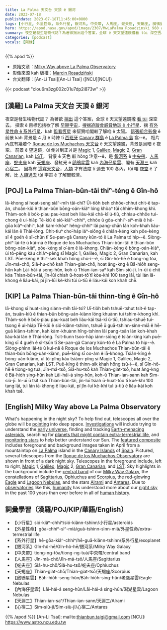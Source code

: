 ```yaml
---
title: La Palma 天文台 天頂 ê 銀河
date: 2023-07-18
publishdate: 2023-07-18T11:45:00+0800
tags: [小行星, 外星性命, 系外行星, 銀河系, 中央帶, 人馬座, 蛇夫座, 天蝎座, 鴟鴞星雲, 內海仔星雲, 天淵三, 心宿二]
hero: https://apod.nasa.gov/apod/image/2307/MwLaPalma_Rosadzinski_960_annotated.jpg
summary: 夜空是發生啥物代誌？為著欲揣出這个答案，全球 ê 天文望遠鏡攏看 tùi 深空去。
categories: [podcast]
vocals: [阿綠]
---
```


{{% apod %}}

- 原始文章：[Milky Way above La Palma Observatory](https://apod.nasa.gov/apod/ap230718.html)
- 影像來源 kah 版權：[Marcin Rosadziński](https://www.instagram.com/krakow_astrophotography/)
- 台文翻譯：[An-Li Tsai][An-Li Tsai] ([NCU][NCU])

{{< podcast "clou6m3zg002c01u7dp2i873w" >}}

## [漢羅] La Palma 天文台 天頂 ê 銀河
夜空是發生啥物代誌？
為著欲 [揣出][Investigations] 這个答案，全球 ê 天文望遠鏡攏 [看 tùi][pointing] 深空去。
探索 ê 目標包括欲了解 [早期宇宙][early universe]，[搜揣追蹤會威脅地球 ê 小行星][Earth-menacing asteroids]、揣 [有外星性命 ê 系外行星][planets that might contain extra-terrestrial life]、kah [監看恆星][monitoring stars] 來幫贊咱閣較了解咱 ê 太陽。
[這張組合影像][featured composite] ê 前景 kah 背景是 4 月 ê 時陣 tī [西班牙][Spain] [Canary 群島][Canary Islands] ê [La Palma 島][La Palma] 翕--ê。
相片內底有幾若个 [Roque de los Muchachos 天文台][Roque de los Muchachos Observatory] ê 天文望遠鏡，背景是烏暗 ê 夜空。 
前景 ê 望遠鏡，ùi 倒爿到正爿是 [Magic][Magic 1] 1, [Galileo][Galileo], [Magic][Magic 2] 2, [Gran Canarian][Gran Canarian], kah [LST][LST]。
背景 ê 天色 較 hŏng 注意--ê，是 [銀河系][Milky Way Galaxy] ê [中央帶][central band]、[人馬座][Sagittarius]、[蛇夫座][Ophiuchus] kah [天蝎座][Scorpius]、發紅光 ê [鴟鴞星雲][Eagle] kah [內海仔星雲][Lagoon Nebulas]、閣有 [天淵三][Alrami] kah [心宿二][Antares]。
因為有 [這寡天文台][observatories]，[人類][humanity] 才有法度 tī 過去 100 冬內，tùi 咱 [夜空][night sky] ê 了解，比 [人類過去][human history] tùi 宇宙 ê 了解閣較濟。

## [POJ] La Palma Thian-bûn-tâi thiⁿ-téng ê Gîn-hô
Iā-khong sī hoat-seng siáⁿ-mih tāi-chì?
Ūi-tio̍h beh chhōe-chhut chit-ê tap-àn, choân-kiû ê thian-bûn bōng-oán-kiàⁿ lóng khòaⁿ tùi chhim-khong khì.
Thàm-soh ê bo̍k-piau pau-koat beh liáu-kái chá-kî ú-tiū, chhiau-chhōe tui-chong ē ui-hia̍p Tē-kiû ê sió-kiâⁿ-chhiⁿ, chhōe ū gōa-chhiⁿ-sìⁿ-miā ê hē-gōa kiâⁿ-chhiⁿ, kah kàm-khòaⁿ hêng-chhiⁿ lâi pang-chān lán koh-khah liáu-kái lán ê Thài-iông.
Chit-tiuⁿ cho͘-ha̍p iáⁿ-siōng ê chiân-kéng kah pōe-kéng sī 4 goe̍h ê sî-chūn tī Se-pan-gâ Canary kûn-tó ê La Palma tó hip--ê.
Siòng-phìⁿ lāi-té ū kúi-nā ê Roque de los Muchachos Thian-bûn-tâi ê thian-bûn bōng-oán-kiàⁿ, pōe-kéng sī o͘-àm ê iā-khong.
Chiân-kéng ê bōng-oán-kiàⁿ, ùi tò-pêng kàu chiàⁿ-pêng sī Magic 1, Galileo, Magic 2, Gran Canarian, kah LST.
Pōe-kéng ê thiⁿ-sek khah hőng chù-ì--ê, sī Gîn-hô-hē ê tiong-ng tòa, Jîn-má-chō, Siâ-hu-chō kah Thian-giat-chō, hoat âng-kng ê Bā-hio̍h seng-hûn kah Lāi-hái-á seng-hûn, koh-ū Thian-ian-saⁿ kah Sim-siù-jī.
In-ūi ū chit kóa Thian-bûn-tâi, jîn-lūi chiah ū-hoat-tō͘ tī kòe-khì 100 tang lāi, tùi lán iā-khong ê liáu-kái, pí jîn-lūi kè-khì tùi ú-tiū ê liáu-kái koh khah chē.

## [KIP] La Palma Thian-bûn-tâi thinn-tíng ê Gîn-hô
Iā-khong sī huat-sing siánn-mih tāi-tsì?
Uī-tio̍h beh tshuē-tshut tsit-ê tap-àn, tsuân-kiû ê thian-bûn bōng-uán-kiànn lóng khuànn tuì tshim-khong khì.
Thàm-soh ê bo̍k-piau pau-kuat beh liáu-kái tsá-kî ú-tiū, tshiau-tshuē tui-tsong ē ui-hia̍p Tē-kiû ê sió-kiânn-tshinn, tshuē ū guā-tshinn-sìnn-miā ê hē-guā kiânn-tshinn, kah kàm-khuànn hîng-tshinn lâi pang-tsān lán koh-khah liáu-kái lán ê Thài-iông.
Tsit-tiunn tsoo-ha̍p iánn-siōng ê tsiân-kíng kah puē-kíng sī 4 gue̍h ê sî-tsūn tī Se-pan-gâ Canary kûn-tó ê La Palma tó hip--ê.
Siòng-phìnn lāi-té ū kuí-nā ê Roque de los Muchachos Thian-bûn-tâi ê thian-bûn bōng-uán-kiànn, puē-kíng sī oo-àm ê iā-khong.
Tsiân-kíng ê bōng-uán-kiànn, uì tò-pîng kàu tsiànn-pîng sī Magic 1, Galileo, Magic 2, Gran Canarian, kah LST.
Puē-kíng ê thinn-sik khah hőng tsù-ì--ê, sī Gîn-hô-hē ê tiong-ng tuà, Jîn-má-tsō, Siâ-hu-tsō kah Thian-giat-tsō, huat âng-kng ê Bā-hio̍h sing-hûn kah Lāi-hái-á sing-hûn, koh-ū Thian-ian-sann kah Sim-siù-jī.
In-uī ū tsit kuá Thian-bûn-tâi, jîn-luī tsiah ū-huat-tōo tī kuè-khì 100 tang lāi, tuì lán iā-khong ê liáu-kái, pí jîn-luī kè-khì tuì ú-tiū ê liáu-kái koh khah tsē.

## [English] Milky Way above La Palma Observatory
What's happening in the night sky?
To help find out, telescopes all over the globe will be [pointing][pointing] into deep space.
[Investigations][Investigations] will include trying to understand the [early universe][early universe], finding and tracking [Earth-menacing asteroids][Earth-menacing asteroids], searching for [planets that might contain extra-terrestrial life][planets that might contain extra-terrestrial life], and [monitoring stars][monitoring stars] to help better understand our Sun.
The [featured composite][featured composite] includes foreground and background images taken in April from a mountaintop on [La Palma][La Palma] island in the [Canary Islands][Canary Islands] of [Spain][Spain].
Pictured, several telescopes from the [Roque de los Muchachos Observatory][Roque de los Muchachos Observatory] are shown in front of a dark night sky.
Telescopes in the foreground include, left to right, [Magic][Magic 1] 1, [Galileo][Galileo], [Magic][Magic 2] 2, [Gran Canarian][Gran Canarian], and [LST][LST].
Sky highlights in the background include the [central band][central band] of our [Milky Way Galaxy][Milky Way Galaxy], the constellations of [Sagittarius][Sagittarius], [Ophiuchus][Ophiuchus] and [Scorpius][Scorpius], the red-glowing [Eagle][Eagle] and [Lagoon Nebulas][Lagoon Nebulas], and the stars [Alrami][Alrami] and [Antares][Antares].
Due to [observatories][observatories] like this, [humanity][humanity] has understood more about our [night sky][night sky] in the past 100 years than ever before in all of [human history][human history].

## 詞彙學習（漢羅/POJ/KIP/華語/English）
- 【小行星】sió-kiâⁿ-chhiⁿ/sió-kiânn-tshinn/小行星/asteroids
- 【外星性命】gōa-chhiⁿ-sìⁿ-miā/guā-tshinn-sìnn-miā/外星性命/extra-terrestrial life
- 【系外行星】hē-gōa-kiâⁿ-chhiⁿ/hē-guā-kiânn-tshinn/系外行星/exoplanet
- 【銀河系】Gîn-hô-hē/Gîn-hô-hē/銀河系/Milky Way Galaxy
- 【中央帶】tiong-ng-tòa/tiong-ng-tuà/中央帶/central band
- 【人馬座】Jîn-má-chō/Jîn-má-tsō/人馬座/Sagittarius
- 【蛇夫座】Siâ-hu-chō/Siâ-hu-tsō/蛇夫座/Ophiuchus
- 【天蝎座】Thian-giat-chō/Thian-giat-tsō/天蝎座/Scorpius
- 【鴟鴞星雲】Ba̍h-hio̍h-seng-hûn/Ba̍h-hio̍h-sing-hûn/老鷹星雲/Eagle Nebulas
- 【內海仔星雲】Lāi-hái-á seng-hûn/Lāi-hái-á sing-hûn/潟湖星雲/Lagoon Nebulas
- 【天淵三】Thian-ian-saⁿ/Thian-ian-sann/天淵三/Alrami
- 【心宿二】Sim-siù-jī/Sim-siù-jī/心宿二/Antares

{{% /apod %}}
[An-Li Tsai]: mailto:thianbun.taigi@gmail.com
[NCU]: https://www.astro.ncu.edu.tw

[copyright]: https://apod.nasa.gov/apod/fap/lib/about_apod.html#srapply
[License]: https://creativecommons.org/licenses/by/2.0/

[pointing]:https://apod.nasa.gov/apod/ap170221.html
[Investigations]:https://upload.wikimedia.org/wikipedia/commons/4/49/Cat_investigates_washing_machine_2003-07-03.png
[early universe]:https://apod.nasa.gov/apod/ap230715.html
[Earth-menacing asteroids]:https://cneos.jpl.nasa.gov/about/neo_groups.html
[planets that might contain extra-terrestrial life]:https://exoplanets.nasa.gov/
[monitoring stars]:https://apod.nasa.gov/apod/ap200217.html
[featured composite]:https://www.instagram.com/p/Cs_zV9fIztu/
[La Palma]:https://youtu.be/Ub9622tvuUM
[Canary Islands]:https://en.wikipedia.org/wiki/Canary_Islands
[Spain]:https://en.wikipedia.org/wiki/Spain
[Roque de los Muchachos Observatory]:https://youtu.be/ADH89JORFY4
[Magic 1]:https://en.wikipedia.org/wiki/MAGIC_(telescope)
[Galileo]:https://en.wikipedia.org/wiki/Galileo_National_Telescope
[Magic 2]:https://apod.nasa.gov/apod/ap200724.html
[Gran Canarian]:http://www.gtc.iac.es/gtc/gtc.php
[LST]:https://www.lst1.iac.es/
[central band]:https://apod.nasa.gov/apod/ap230620.html
[Milky Way Galaxy]:https://solarsystem.nasa.gov/resources/285/the-milky-way-galaxy/
[Sagittarius]:https://chandra.harvard.edu/photo/constellations/sagittarius.html
[Ophiuchus]:https://en.wikipedia.org/wiki/Ophiuchus
[Scorpius]:https://apod.nasa.gov/apod/ap210616.html
[Eagle]:https://apod.nasa.gov/apod/ap220812.html
[Lagoon Nebulas]:https://www.nasa.gov/feature/goddard/2017/messier-8-the-lagoon-nebula
[Alrami]:https://en.wikipedia.org/wiki/Alpha_Sagittarii
[Antares]:https://apod.nasa.gov/apod/ap220126.html
[observatories]:https://en.wikipedia.org/wiki/Observatory
[humanity]:https://apod.nasa.gov/apod/ap190818.html
[night sky]:https://solarsystem.nasa.gov/skywatching/home/
[human history]:https://en.wikipedia.org/wiki/Human_history#/media/File:World-population-1750-2015-and-un-projection-until-2100.png
